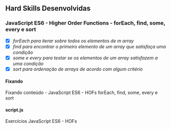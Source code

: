 ## Hard Skills Desenvolvidas

### JavaScript ES6 - Higher Order Functions - forEach, find, some, every e sort

- [X] _forEach para iterar sobre todos os elementos de m array_
- [X] _find para encontrar o primeiro elemento de um array que satisfaça uma condição_
- [X] _some e every para testar se os elementos de um array satisfazem a uma condição_
- [X] _sort para ordenação de arrays de acordo com algum critério_

#### Fixando
Fixando conteúdo - JavaScript ES6 - HOFs forEach, find, some, every e sort

#### script.js
Exercícios JavaScript ES6 - HOFs
